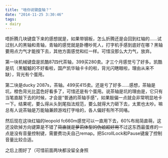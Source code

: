 ```yaml
---
title: "啥你说键盘轴？"
date: "2014-11-25 3:30:46"
tags:
- dairy
---
```

唔折腾几块键盘下来的感想就是，如果带钢板，怎么折腾还是会回到红轴的……试过别人的黑轴和青轴，青轴的感觉就是卧槽吵死人，打字机手感到底好在哪？黑轴要用点力气才能按下去，其他方面感觉和红一样。可惜没那么大力气，放弃。

第一块机械键盘是凯酷87四代茶轴，399买280卖。才三个月感觉亏了好多。凯酷是坑（黑魆魆的不好看啦，国产凯华轴卡卡的啦，背光闪瞎眼啦，理由从来不缺），背光有个蛋用。

第二块是ducky 2087s，茶轴。499买415卖。还是亏了好多……感想，茶轴是坑，橙色背光比蓝色好看多了，可惜还是有个蛋用。说茶轴是坑的理由是，它只有当笔直敲下去的时候，才会是“普通的茶轴手感”，如果敲偏一点就会非常明显地卡一下。结果呢，要么得从头到尾指法规范，要么就得大力砸下去，太累也太吵。嘛总有人说茶轴是万能轴兼顾游戏打字啥的，各人偏好有所不同咯。

然后现在这块红轴的leopold fc660m感觉可以一直用下去，60%布局简直萌，这还没砍掉方向键算是不错了~~简直就是萝莉体型的伪娘超好用~~不过这东西最蛋疼的一点是没有音量控制键，需要费功夫自己remap。把ScrollLock和Pause键废了控制音量比较合适。

之后上图好了（可惜前面两块都没留全身照